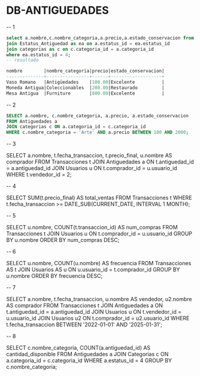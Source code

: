# DB-ANTIGUEDADES


-- 1
 ``` sql
select a.nombre,c.nombre_categoria,a.precio,a.estado_conservacion from Antiguedades as a 
join Estatus_Antiguedad as ea on a.estatus_id = ea.estatus_id
join categorias as c on c.categoria_id = a.categoria_id
where ea.estatus_id = 4;
-- resultado

nombre        |nombre_categoria|precio|estado_conservacion|
--------------+----------------+------+-------------------+
Vaso Romano   |Antigüedades    |100.00|Excelente          |
Moneda Antigua|Coleccionables  |200.00|Restaurado         |
Mesa Antigua  |Furniture       |800.00|Excelente          |
``` 
-- 2
``` sql
SELECT a.nombre, c.nombre_categoria, a.precio, a.estado_conservacion
FROM Antiguedades a
JOIN categorias c ON a.categoria_id = c.categoria_id
WHERE c.nombre_categoria = 'Arte' AND a.precio BETWEEN 100 AND 2000;

``` 
-- 3

SELECT a.nombre, t.fecha_transaccion, t.precio_final, u.nombre AS comprador
FROM Transacciones t
JOIN Antiguedades a ON t.antiguedad_id = a.antiguedad_id
JOIN Usuarios u ON t.comprador_id = u.usuario_id
WHERE t.vendedor_id = 2; 

-- 4

SELECT SUM(t.precio_final) AS total_ventas
FROM Transacciones t
WHERE t.fecha_transaccion >= DATE_SUB(CURRENT_DATE, INTERVAL 1 MONTH);


-- 5

SELECT u.nombre, COUNT(t.transaccion_id) AS num_compras
FROM Transacciones t
JOIN Usuarios u ON t.comprador_id = u.usuario_id
GROUP BY u.nombre
ORDER BY num_compras DESC;

-- 6

SELECT u.nombre, COUNT(u.nombre) AS frecuencia
FROM Transacciones AS t
JOIN Usuarios AS u ON u.usuario_id = t.comprador_id
GROUP BY u.nombre
ORDER BY frecuencia DESC;

-- 7

SELECT a.nombre, t.fecha_transaccion, u.nombre AS vendedor, u2.nombre AS comprador
FROM Transacciones t
JOIN Antiguedades a ON t.antiguedad_id = a.antiguedad_id
JOIN Usuarios u ON t.vendedor_id = u.usuario_id
JOIN Usuarios u2 ON t.comprador_id = u2.usuario_id
WHERE t.fecha_transaccion BETWEEN '2022-01-01' AND '2025-01-31';

-- 8

SELECT c.nombre_categoria, COUNT(a.antiguedad_id) AS cantidad_disponible
FROM Antiguedades a
JOIN Categorias c ON a.categoria_id = c.categoria_id
WHERE a.estatus_id = 4 
GROUP BY c.nombre_categoria;





